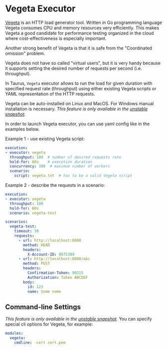 # Vegeta Executor

[Vegeta](https://github.com/tsenart/vegeta) is an HTTP load generator tool.
Written in Go programming language Vegeta consumes CPU and memory resources very efficiently.
This makes Vegeta a good candidate for performance testing organized in the cloud where cost-effectiveness is especially important.

Another strong benefit of Vegeta is that it is safe from the "Coordinated omission" problem.

Vegeta does not have so called "virtual users", but it is very handy because it supports setting the desired number of requests per second (i.e. throughput).

In Taurus, `Vegeta` executor allows to run the load for given duration with specified request rate (throughput) using either existing Vegeta scripts or YAML representation of the HTTP requests.

Vegeta can be auto-installed on Linux and MacOS. For Windows manual installation is necessary. _This feature is only available in the [unstable snapshot](https://gettaurus.org/install/Installation/#Unstable-features)._

In order to launch Vegeta executor, you can use yaml config like in the examples below.

Example 1 - use existing Vegeta script:
```yaml
execution:
- executor: vegeta
  throughput: 100  # number of desired requests rate
  hold-for: 60s    # execution duration
  concurrency: 100  # maximum number of workers
  scenario:
    script: vegeta.txt  # has to be a valid Vegeta script
```

Example 2 - describe the requests in a scenario:
```yaml
execution:
- executor: vegeta
  throughput: 100
  hold-for: 60s
  scenario: vegeta-test

scenarios:
  vegeta-test:
    timeout: 30
    requests:
      - url: http://localhost:8000
        method: HEAD
        headers:
          X-Account-ID: 8675309
      - url: http://localhost:8000/abc
        method: POST
        headers:
          Confirmation-Token: 90215
          Authorization: Token ABCDEF
        body:
          id: 123
          name: Some name
```

## Command-line Settings
_This feature is only available in the [unstable snapshot](https://gettaurus.org/install/Installation/#Unstable-features)._
You can specify special cli options for Vegeta, for example:
```yaml
modules:
  vegeta:
    cmdline: -cert cert.pem
```
